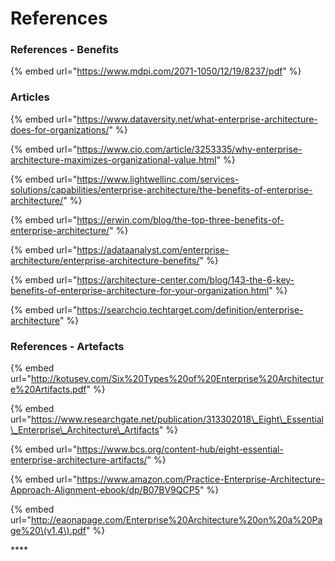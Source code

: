 # References

### References - Benefits

{% embed url="https://www.mdpi.com/2071-1050/12/19/8237/pdf" %}

### Articles

{% embed url="https://www.dataversity.net/what-enterprise-architecture-does-for-organizations/" %}

{% embed url="https://www.cio.com/article/3253335/why-enterprise-architecture-maximizes-organizational-value.html" %}

{% embed url="https://www.lightwellinc.com/services-solutions/capabilities/enterprise-architecture/the-benefits-of-enterprise-architecture/" %}

{% embed url="https://erwin.com/blog/the-top-three-benefits-of-enterprise-architecture/" %}

{% embed url="https://adataanalyst.com/enterprise-architecture/enterprise-architecture-benefits/" %}

{% embed url="https://architecture-center.com/blog/143-the-6-key-benefits-of-enterprise-architecture-for-your-organization.html" %}

{% embed url="https://searchcio.techtarget.com/definition/enterprise-architecture" %}

### References - Artefacts

{% embed url="http://kotusev.com/Six%20Types%20of%20Enterprise%20Architecture%20Artifacts.pdf" %}

{% embed url="https://www.researchgate.net/publication/313302018\_Eight\_Essential\_Enterprise\_Architecture\_Artifacts" %}

{% embed url="https://www.bcs.org/content-hub/eight-essential-enterprise-architecture-artifacts/" %}

{% embed url="https://www.amazon.com/Practice-Enterprise-Architecture-Approach-Alignment-ebook/dp/B07BV9QCP5" %}

{% embed url="http://eaonapage.com/Enterprise%20Architecture%20on%20a%20Page%20\(v1.4\).pdf" %}

\*\*\*\*

  


